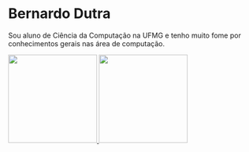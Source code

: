 # Bernardo Dutra



Sou aluno de Ciência da Computação na UFMG e tenho muito fome por conhecimentos gerais nas área de computação.


 <div>
  <a href="https://github.com/bdlemos">
  <img height="180em" src="https://github-readme-stats.vercel.app/api?username=bdlemos&show_icons=true&theme=dark&include_all_commits=true&count_private=true"/>
  <img height="180em" src="https://github-readme-stats.vercel.app/api/top-langs/?username=bdlemos&layout=compact&langs_count=6&theme=dark&exclude_repo=TdB-App,Murph-Mobile,NLW-5,sigmoidal_ai,projects-of-data-science"/>
</div>






